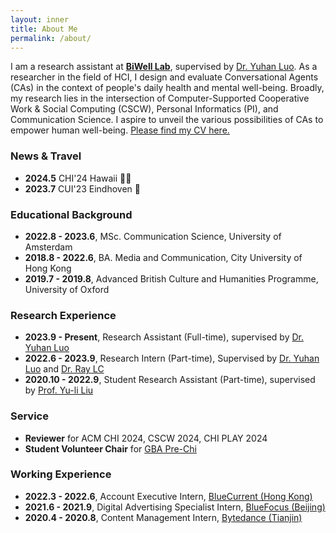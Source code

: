 ```yaml
---
layout: inner
title: About Me
permalink: /about/
---
```

 
I am a research assistant at [**BiWell Lab**](https://yuhanlolo.github.io/me/lab.html), supervised by [Dr. Yuhan Luo](https://yuhanlolo.github.io/me/). As a researcher in the field of HCI, I design and evaluate Conversational Agents (CAs) in the context of people's daily health and mental well-being. Broadly, my research lies in the intersection of Computer-Supported Cooperative Work & Social Computing (CSCW), Personal Informatics (PI), and Communication Science. I aspire to unveil the various possibilities of CAs to empower human well-being.
[Please find my CV here.](img/Resume-0312.pdf) 

### News & Travel
+ **2024.5** CHI'24 Hawaii 🏄‍♀️
+ **2023.7** CUI'23 Eindhoven 🌷

### Educational Background
+ **2022.8 - 2023.6**, MSc. Communication Science, University of Amsterdam
+ **2018.8 - 2022.6**, BA. Media and Communication, City University of Hong Kong
+ **2019.7 - 2019.8**, Advanced British Culture and Humanities Programme, University of Oxford
 
### Research Experience
+ **2023.9 - Present**, Research Assistant (Full-time), supervised by [Dr. Yuhan Luo](https://yuhanlolo.github.io/me/)
+ **2022.6 - 2023.9**, Research Intern (Part-time), Supervised by [Dr. Yuhan Luo](https://yuhanlolo.github.io/me/) and [Dr. Ray LC](https://www.scm.cityu.edu.hk/people/ray-lc)
+ **2020.10 - 2022.9**, Student Research Assistant (Part-time), supervised by [Prof. Yu-li Liu](https://scholars.cityu.edu.hk/en/persons/yuli-liu(cb5a972e-b906-4c9a-8966-2d04034e50f0).html)

### Service
+ **Reviewer** for ACM CHI 2024, CSCW 2024, CHI PLAY 2024
+ **Student Volunteer Chair** for [GBA Pre-Chi](https://gbahci.com/prechi/)

### Working Experience
+ **2022.3 - 2022.6**, Account Executive Intern, [BlueCurrent (Hong Kong)](https://bluecurrentgroup.com.hk/)
+ **2021.6 - 2021.9**, Digital Advertising Specialist Intern, [BlueFocus (Beijing)](https://www.bluefocusgroup.com/en/)
+ **2020.4 - 2020.8**, Content Management Intern, [Bytedance (Tianjin)](https://www.bytedance.com/en/)
